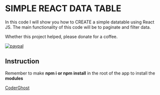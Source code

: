 # SIMPLE REACT DATA TABLE
In this code I will show you how to CREATE a simple datatable using React JS. The main functionality of this code will be to paginate and filter data.

Whether this project helped, please donate for a coffee.

[![paypal](https://www.paypalobjects.com/en_US/i/btn/btn_donateCC_LG.gif)](https://www.paypal.com/cgi-bin/webscr?cmd=_s-xclick&hosted_button_id=AFSV8TQBVW6LC)


## Instruction

Remember to make **npm i or npm install** in the root of the app to install the **modules**

[CoderGhost](https://www.coderghost.com/)
